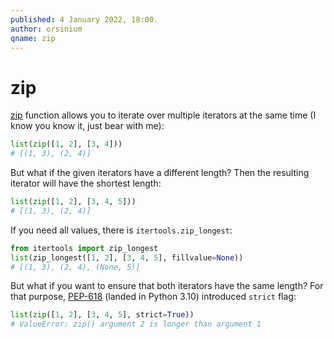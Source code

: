 ```yaml
---
published: 4 January 2022, 18:00.
author: orsinium
qname: zip
---
```


# zip

[zip](https://docs.python.org/3/library/functions.html#zip) function allows you to iterate over multiple iterators at the same time (I know you know it, just bear with me):

```python
list(zip([1, 2], [3, 4]))
# [(1, 3), (2, 4)]
```

But what if the given iterators have a different length? Then the resulting iterator will have the shortest length:

```python
list(zip([1, 2], [3, 4, 5]))
# [(1, 3), (2, 4)]
```

If you need all values, there is `itertools.zip_longest`:

```python
from itertools import zip_longest
list(zip_longest([1, 2], [3, 4, 5], fillvalue=None))
# [(1, 3), (2, 4), (None, 5)]
```

But what if you want to ensure that both iterators have the same length? For that purpose, [PEP-618](https://www.python.org/dev/peps/pep-0618/) (landed in Python 3.10) introduced `strict` flag:

```python
list(zip([1, 2], [3, 4, 5], strict=True))
# ValueError: zip() argument 2 is longer than argument 1
```
